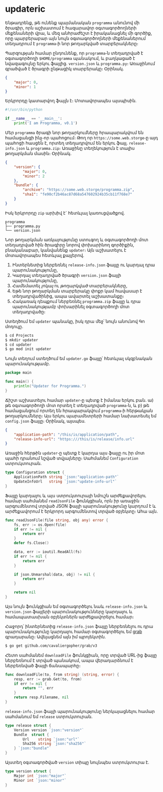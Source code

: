 # updateric

Ենթադրենք, թե ունենք պայմանական `programma` անունով մի ծրագիր, 
որն աշխատում է հազարավոր օգտագործողների մեքենաների վրա, և մեզ 
անհրաժեշտ է իրականացնել մի գործիք, որը պարբերաբար այն նույն
օգտագործողների մեքենաներում տեղադրում է `programma`֊ի նոր 
թողարկված տարբերակները։

Պարզության համար ընդունենք, որ `programma`֊ն տեղադրված է 
օգտագործողի `$HOME/programma` պանակում, և բաղկացած է
նվազագույնը երկու ֆայլից․ `version.json` և `programma.py`։
Առաջինում գրածված է ծրագրի ընթացիկ տարբերակը։ Օրինակ․

```json
{
    "major": 0,
    "minor": 1
}
```

Երկրորդը կատարվող ֆայլն է։ Մոտավորապես այսպիսին․

```Python
#!/usr/bin/python

if __name__ == '__main__':
    print('I am Programma, v0.1')
```

Մեր `programma` ծրագի նոր թողարկումները հրապարակվում են համացանցի 
ինչ֊որ պահոցում։ Թող որ `https://some.web.storge`֊ը այդ պահոցի 
հասցեն է, որտեղ տեղադրվում են երկու ֆայլ․ `release-info.json` և 
`programma.zip`։ Առաջինը տեղեկություն է տալիս թողարկման մասին։ 
Օրինակ․

```json
{
    "version": {
        "major": 0,
        "minor": 2
    },
    "bundle": {
        "archive": "https://some.web.storge/programma.zip",
        "sha1": "fe90cf2b46ac87d68a547602924b35cb11f768e7"
    }
}
```

Իսկ երկրորդը `zip` արխիվ է` հետևյալ կառուցվածքով․

```
programma
├── programma.py
└── version.json
```

Նոր թողարկման առկայությունը ստուգող և օգտագործողի մոտ տեղադրված
հին ծրագիրը նորով փոխարինող գործիքին, բնականաբար, կանվանենք 
`updater`։ Այն աշխատելու է մոտավորապես հետևյալ քայլերով․
1. Ինտերնետից ներբեռնել `release-info.json` ֆայլը ու կարդալ դրա պարունակությունը,
2. Կարդալ տեղադրված ծրագրի `version.json` ֆայլի պարունակությունը,
3. Համեմատել _լոկալ_ ու _թողարկված_ տարբերակները,
4. Եթե նոր թողարկման տարբերակը փոքր կամ հավասար է տեղադրվածինից, ապա ավարտել աշխատանքը։
5. Հակառակ դեպքում ներբեռնել `programma.zip` ֆայլը և դրա պարունակությամբ փոխարինել օգտագործողի մոտ տեղադրվածը։

Ստեղծում եմ `updater` պանակը, իսկ դրա մեջ՝ նույն անունով Գո մոդուլը․

```bash
$ cd Projects
$ mkdir updater
$ cd updater
$ go mod init updater
```

Նույն տեղում ստեղծում եմ `updater.go` ֆայլը՝ հետևյալ սկզբնական պարունակությամբ․

```Go
package main

func main() {
    println("Updater for Programma.")
}
```

Ճիշտ աշխատելու համար `updater`֊ը պետք է իմանա երկու բան․ ա) թե 
օգտագործողի մոտ որտեղ է տեղադրված `programma`֊ն, և բ) թե համացանցում
որտեղ են հրապարակվում `programma`֊ի հերթակյան թողարկումները։ Այս
երկու պարամետրերի համար նախատեսել եմ `config.json` ֆայլը։ Օրինակ, 
այսպես․

```json
{
    "application-path": "/this/is/application/path",
    "release-info-url": "https:///this/is/release/info.url"
}
```

Առաջին հերթին `updater`֊ը պետք է կարդա այս ֆայլը ու իր մոտ պահի 
դրանում նշված տվյալները։ Սահմանեմ `Configuration` ստրուկտուրան․

```Go
type Configuration struct {
	ApplicationPath string `json:"application-path"`
	UpdateInfoUrl   string `json:"update-info-url"`
}
```

Ֆայլը կարդալու և այս ստրուկտուրայի նմուշն արժեքավորելու համար 
սահմանեմ `readJsonFile` ֆունկցիան, որն իր առաջին արգումենտով 
տրված JSON ֆայլի պարունակությունը կարդում է և արժեքավորում է 
երկրորդ արգումենտով տրված օբյեկտը։ Ահա այն․

```Go
func readJsonFile(file string, obj any) error {
	fs, err := os.Open(file)
	if err != nil {
		return err
	}
	defer fs.Close()

	data, err := ioutil.ReadAll(fs)
	if err != nil {
		return err
	}

	if json.Unmarshal(data, obj) != nil {
		return err
	}

	return nil
}
```

Այս նույն ֆունկցիան եմ օգտագործելու նաև `release-info.json` և 
`version.json` ֆայլերի պարունակությունները կարդալու և համապատասխան 
օբյեկտներն արժեքավորելու համար։

Հաջորդ՝ ինտերնետից `release-info.json` ֆայլը ներբեռնելու ու դրա
պարունակությունը կարդալու համար օգտագործելու եմ [grab](https://github.com/cavaliergopher/grab) գրադարանը։ Ավելացնեմ այն իմ պրոյեկտին․

```bash
$ go get github.com/cavaliergopher/grab/v3
```

Հետո սահմանեմ `downloadFile` ֆունկցիան, որը տրված URL֊ից ֆայլը
ներբեռնում է տրված պանակում, ապա վերադարձնում է ներբեռնված ֆայլի
ճանապարհը։

```Go
func downloadFile(to, from string) (string, error) {
	resp, err := grab.Get(to, from)
	if err != nil {
		return "", err
	}
	return resp.Filename, nil
}
```

`release-info.json` ֆայլի պարունակությունը ներկայացնելու համար 
սահմանում եմ `release` ստրուկտուրան․

```Go
type release struct {
	Version version `json:"version"`
	Bundle  struct {
		Url    string `json:"url"`
		Sha256 string `json:"sha256"`
	} `json:"bundle"`
}
```

Այստեղ օգտագործված `version` տիպը նույնպես ստրուկտուրա է․

```Go
type version struct {
	Major int `json:"major"`
	Minor int `json:"minor"`
}
```
